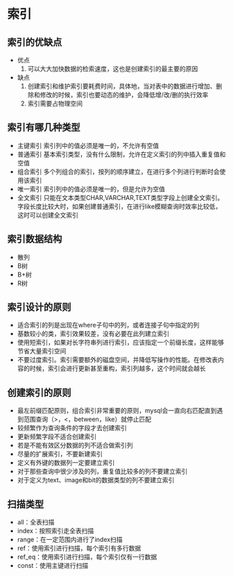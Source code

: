 # 索引

## 索引的优缺点

- 优点
    1. 可以大大加快数据的检索速度，这也是创建索引的最主要的原因
- 缺点
    1. 创建索引和维护索引要耗费时间，具体地，当对表中的数据进行增加、删除和修改的时候，索引也要动态的维护，会降低增/改/删的执行效率
    2. 索引需要占物理空间

## 索引有哪几种类型

- 主键索引
    索引列中的值必须是唯一的，不允许有空值
- 普通索引
    基本索引类型，没有什么限制，允许在定义索引的列中插入重复值和空值
- 组合索引
    多个列组合的索引，按列的顺序建立，在进行多个列进行判断时会使用该索引
- 唯一索引
    索引列中的值必须是唯一的，但是允许为空值
- 全文索引
    只能在文本类型CHAR,VARCHAR,TEXT类型字段上创建全文索引。字段长度比较大时，如果创建普通索引，在进行like模糊查询时效率比较低，这时可以创建全文索引

## 索引数据结构

- 散列
- B树
- B+树
- R树

## 索引设计的原则

- 适合索引的列是出现在where子句中的列，或者连接子句中指定的列
- 基数较小的类，索引效果较差，没有必要在此列建立索引
- 使用短索引，如果对长字符串列进行索引，应该指定一个前缀长度，这样能够节省大量索引空间
- 不要过度索引。索引需要额外的磁盘空间，并降低写操作的性能。在修改表内容的时候，索引会进行更新甚至重构，索引列越多，这个时间就会越长

## 创建索引的原则

- 最左前缀匹配原则，组合索引非常重要的原则，mysql会一直向右匹配直到遇到范围查询（>，<，between，like）就停止匹配
- 较频繁作为查询条件的字段才去创建索引
- 更新频繁字段不适合创建索引
- 若是不能有效区分数据的列不适合做索引列
- 尽量的扩展索引，不要新建索引
- 定义有外键的数据列一定要建立索引
- 对于那些查询中很少涉及的列，重复值比较多的列不要建立索引
- 对于定义为text、image和bit的数据类型的列不要建立索引

## 扫描类型

- all：全表扫描
- index：按照索引走全表扫描
- range：在一定范围内进行了index扫描
- ref：使用索引进行扫描，每个索引有多行数据
- ref_eq：使用索引进行扫描，每个索引仅有一行数据
- const：使用主键进行扫描
